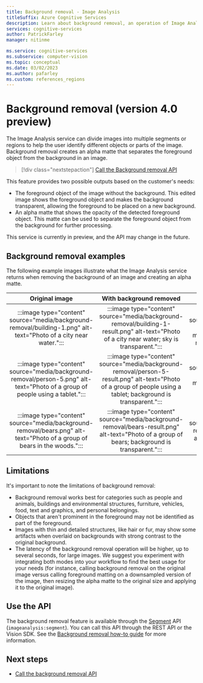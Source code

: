 ```yaml
---
title: Background removal - Image Analysis
titleSuffix: Azure Cognitive Services
description: Learn about background removal, an operation of Image Analysis
services: cognitive-services
author: PatrickFarley
manager: nitinme

ms.service: cognitive-services
ms.subservice: computer-vision
ms.topic: conceptual
ms.date: 03/02/2023
ms.author: pafarley
ms.custom: references_regions
---
```


# Background removal (version 4.0 preview)

The Image Analysis service can divide images into multiple segments or regions to help the user identify different objects or parts of the image. Background removal creates an alpha matte that separates the foreground object from the background in an image.

> [!div class="nextstepaction"]
> [Call the Background removal API](./how-to/background-removal.md)

This feature provides two possible outputs based on the customer's needs:

- The foreground object of the image without the background. This edited image shows the foreground object and makes the background transparent, allowing the foreground to be placed on a new background. 
- An alpha matte that shows the opacity of the detected foreground object. This matte can be used to separate the foreground object from the background for further processing.

This service is currently in preview, and the API may change in the future.

## Background removal examples

The following example images illustrate what the Image Analysis service returns when removing the background of an image and creating an alpha matte. 


|Original image  |With background removed  |Alpha matte  |
|:---------:|:---------:|:---------:|
| :::image type="content" source="media/background-removal/building-1.png" alt-text="Photo of a city near water.":::    |  :::image type="content" source="media/background-removal/building-1-result.png" alt-text="Photo of a city near water; sky is transparent.":::       |   :::image type="content" source="media/background-removal/building-1-matte.png" alt-text="Alpha matte of a city skyline.":::      |
|   :::image type="content" source="media/background-removal/person-5.png" alt-text="Photo of a group of people using a tablet.":::  |    :::image type="content" source="media/background-removal/person-5-result.png" alt-text="Photo of a group of people using a tablet; background is transparent.":::     |   :::image type="content" source="media/background-removal/person-5-matte.png" alt-text="Alpha matte of a group of people.":::      |
|   :::image type="content" source="media/background-removal/bears.png" alt-text="Photo of a group of bears in the woods.":::  |    :::image type="content" source="media/background-removal/bears-result.png" alt-text="Photo of a group of bears; background is transparent.":::     |   :::image type="content" source="media/background-removal/bears-alpha.png" alt-text="Alpha matte of a group of bears.":::      |


## Limitations

It's important to note the limitations of background removal:

* Background removal works best for categories such as people and animals, buildings and environmental structures, furniture, vehicles, food, text and graphics, and personal belongings.
* Objects that aren't prominent in the foreground may not be identified as part of the foreground.
* Images with thin and detailed structures, like hair or fur, may show some artifacts when overlaid on backgrounds with strong contrast to the original background.
* The latency of the background removal operation will be higher, up to several seconds, for large images. We suggest you experiment with integrating both modes into your workflow to find the best usage for your needs (for instance, calling background removal on the original image versus calling foreground matting on a downsampled version of the image, then resizing the alpha matte to the original size and applying it to the original image).

## Use the API

The background removal feature is available through the [Segment](https://centraluseuap.dev.cognitive.microsoft.com/docs/services/unified-vision-apis-public-preview-2023-02-01-preview/operations/63e6b6d9217d201194bbecbd) API (`imageanalysis:segment`). You can call this API through the REST API or the Vision SDK. See the [Background removal how-to guide](./how-to/background-removal.md) for more information.

## Next steps

* [Call the background removal API](./how-to/background-removal.md)
